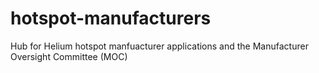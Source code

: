 # hotspot-manufacturers
Hub for Helium hotspot manfuacturer applications and the Manufacturer Oversight Committee (MOC)
